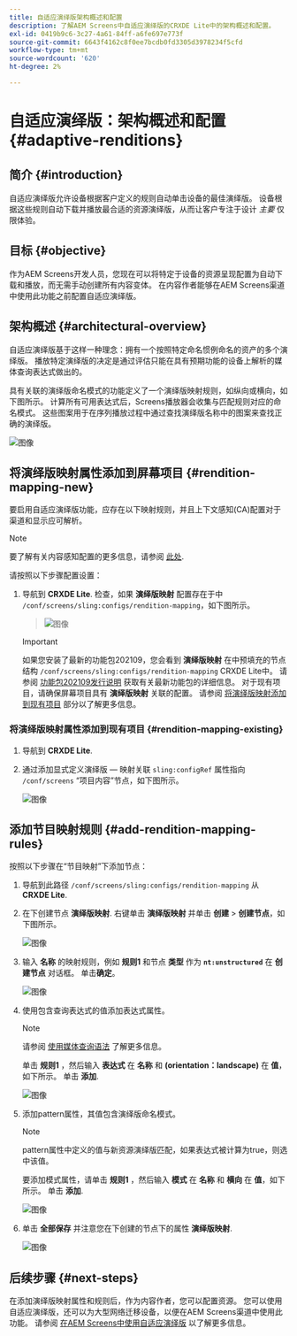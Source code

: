 ```yaml
---
title: 自适应演绎版架构概述和配置
description: 了解AEM Screens中自适应演绎版的CRXDE Lite中的架构概述和配置。
exl-id: 0419b9c6-3c27-4a61-84ff-a6fe697e773f
source-git-commit: 6643f4162c8f0ee7bcdb0fd3305d3978234f5cfd
workflow-type: tm+mt
source-wordcount: '620'
ht-degree: 2%

---
```


# 自适应演绎版：架构概述和配置 {#adaptive-renditions}

## 简介 {#introduction}

自适应演绎版允许设备根据客户定义的规则自动单击设备的最佳演绎版。 设备根据这些规则自动下载并播放最合适的资源演绎版，从而让客户专注于设计 *主要* 仅限体验。

## 目标 {#objective}

作为AEM Screens开发人员，您现在可以将特定于设备的资源呈现配置为自动下载和播放，而无需手动创建所有内容变体。 在内容作者能够在AEM Screens渠道中使用此功能之前配置自适应演绎版。

## 架构概述 {#architectural-overview}

自适应演绎版基于这样一种理念：拥有一个按照特定命名惯例命名的资产的多个演绎版。 播放特定演绎版的决定是通过评估只能在具有预期功能的设备上解析的媒体查询表达式做出的。

具有关联的演绎版命名模式的功能定义了一个演绎版映射规则，如纵向或横向，如下图所示。 计算所有可用表达式后，Screens播放器会收集与匹配规则对应的命名模式。 这些图案用于在序列播放过程中通过查找演绎版名称中的图案来查找正确的演绎版。

![图像](/help/user-guide/assets/adaptive-renditions/adaptive-renditions.png)

## 将演绎版映射属性添加到屏幕项目 {#rendition-mapping-new}

要启用自适应演绎版功能，应存在以下映射规则，并且上下文感知(CA)配置对于渠道和显示应可解析。

>[!NOTE]
>要了解有关内容感知配置的更多信息，请参阅 [此处](https://sling.apache.org/documentation/bundles/context-aware-configuration/context-aware-configuration.html).

请按照以下步骤配置设置：

1. 导航到 **CRXDE Lite**. 检查，如果 **演绎版映射** 配置存在于中 `/conf/screens/sling:configs/rendition-mapping`，如下图所示。

   >![图像](/help/user-guide/assets/adaptive-renditions/mapping-rules1.png)

   >[!IMPORTANT]
   >如果您安装了最新的功能包202109，您会看到 **演绎版映射** 在中预填充的节点结构 `/conf/screens/sling:configs/rendition-mapping` CRXDE Lite中。 请参阅 [功能包202109发行说明](/help/user-guide/release-notes-fp-202109.md) 获取有关最新功能包的详细信息。
   >对于现有项目，请确保屏幕项目具有 **演绎版映射** 关联的配置。 请参阅 [将演绎版映射添加到现有项目](#rendition-mapping-existing) 部分以了解更多信息。

### 将演绎版映射属性添加到现有项目 {#rendition-mapping-existing}

1. 导航到 **CRXDE Lite**.

1. 通过添加显式定义演绎版 — 映射关联 `sling:configRef` 属性指向 `/conf/screens` “项目内容”节点，如下图所示。

   ![图像](/help/user-guide/assets/adaptive-renditions/renditon-mapping2.png)


## 添加节目映射规则 {#add-rendition-mapping-rules}

按照以下步骤在“节目映射”下添加节点：

1. 导航到此路径 `/conf/screens/sling:configs/rendition-mapping` 从 **CRXDE Lite**.
1. 在下创建节点 **演绎版映射**. 右键单击 **演绎版映射** 并单击 **创建** > **创建节点**，如下图所示。

   ![图像](/help/user-guide/assets/adaptive-renditions/add-node1.png)

1. 输入 **名称** 的映射规则，例如 **规则1** 和节点 **类型** 作为 **`nt:unstructured`** 在 **创建节点** 对话框。 单击&#x200B;**确定**。

   ![图像](/help/user-guide/assets/adaptive-renditions/add-node2.png)


1. 使用包含查询表达式的值添加表达式属性。

   >[!NOTE]
   >请参阅 [使用媒体查询语法](https://developer.mozilla.org/en-US/docs/Web/CSS/CSS_media_queries/Using_media_queries) 了解更多信息。

   单击 **规则1** ，然后输入 **表达式** 在 **名称** 和 **(orientation：landscape)** 在 **值**，如下所示。 单击 **添加**.

   ![图像](/help/user-guide/assets/adaptive-renditions/add-node3.png)

1. 添加pattern属性，其值包含演绎版命名模式。

   >[!NOTE]
   >pattern属性中定义的值与新资源演绎版匹配，如果表达式被计算为true，则选中该值。

   要添加模式属性，请单击 **规则1** ，然后输入 **模式** 在 **名称** 和 **横向** 在 **值**，如下所示。 单击 **添加**.

   ![图像](/help/user-guide/assets/adaptive-renditions/add-node4.png)

1. 单击 **全部保存** 并注意您在下创建的节点下的属性 **演绎版映射**.

   ![图像](/help/user-guide/assets/adaptive-renditions/add-node5.png)

## 后续步骤 {#next-steps}

在添加演绎版映射属性和规则后，作为内容作者，您可以配置资源。 您可以使用自适应演绎版，还可以为大型网络迁移设备，以便在AEM Screens渠道中使用此功能。 请参阅 [在AEM Screens中使用自适应演绎版](/help/user-guide/using-adaptive-renditions.md) 以了解更多信息。
